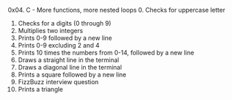 0x04. C - More functions, more nested loops
0. Checks for uppercase letter
1. Checks for a digits (0 through 9)
2. Multiplies two integers
3. Prints 0-9 followed by a new line
4. Prints 0-9 excluding 2 and 4
5. Prints 10 times the numbers from 0-14, followed by a new line
6. Draws a straight line in the terminal
7. Draws a diagonal line in the terminal
8. Prints a square followed by a new line
9. FizzBuzz interview question
10. Prints a triangle
